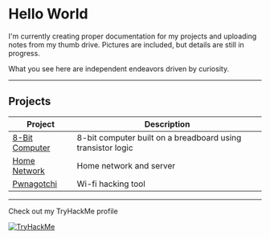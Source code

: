 # Hello World

I'm currently creating proper documentation for my projects and uploading notes from my thumb drive. Pictures are included, but details are still in progress.

What you see here are independent endeavors driven by curiosity.

---

## Projects
| Project | Description |
|--------|-------------|
| [8-Bit Computer](https://github.com/0U7L13R/8bit-Computer) | 8-bit computer built on a breadboard using transistor logic |
| [Home Network](https://github.com/0U7L13R/HomeNetwork) | Home network and server |
| [Pwnagotchi](https://github.com/0U7L13R/Pwnagotchi) | Wi-fi hacking tool |


---

Check out my TryHackMe profile

[![TryHackMe](https://tryhackme-badges.s3.amazonaws.com/0U7L13R.png)](https://tryhackme.com/p/0U7L13R)



